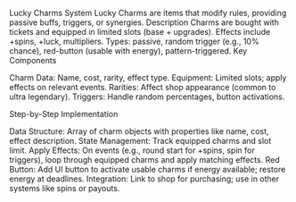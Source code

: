 Lucky Charms System
Lucky Charms are items that modify rules, providing passive buffs, triggers, or synergies.
Description
Charms are bought with tickets and equipped in limited slots (base + upgrades). Effects include +spins, +luck, multipliers. Types: passive, random trigger (e.g., 10% chance), red-button (usable with energy), pattern-triggered.
Key Components

Charm Data: Name, cost, rarity, effect type.
Equipment: Limited slots; apply effects on relevant events.
Rarities: Affect shop appearance (common to ultra legendary).
Triggers: Handle random percentages, button activations.

Step-by-Step Implementation

Data Structure: Array of charm objects with properties like name, cost, effect description.
State Management: Track equipped charms and slot limit.
Apply Effects: On events (e.g., round start for +spins, spin for triggers), loop through equipped charms and apply matching effects.
Red Button: Add UI button to activate usable charms if energy available; restore energy at deadlines.
Integration: Link to shop for purchasing; use in other systems like spins or payouts.